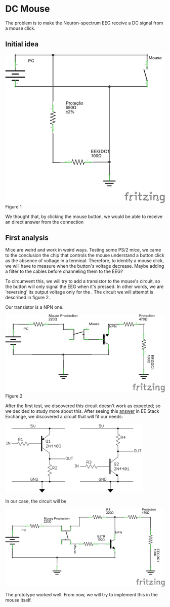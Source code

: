 # DC Mouse

The problem is to make the Neuron-spectrum EEG receive a DC signal from a mouse click.

Initial idea
------------

![circuit](./dc-mouse/dc-mouse.1.png)
Figure 1

We thought that, by clicking the mouse button, we would be able to receive an direct answer from the connection

First analysis
--------------

Mice are weird and work in weird ways. Testing some PS/2 mice, we came to the conclusion the chip that controls the mouse understand a button click as the absence of voltage in a terminal. Therefore, to identify a mouse click, we will have to measure when the button's voltage decrease. Maybe adding a filter to the cables before channeling them to the EEG?

To circumvent this, we will try to add a transistor to the mouse's circuit, so the button will only signal the EEG when it's pressed. In other words, we are 'reversing' its output voltage only for the . The circuit we will attempt is described in figure 2.

Our transistor is a NPN one.

![circuit](./dc-mouse/dc-mouse.2.png)
Figure 2

After the first test, we discovered this circuit doesn't work as expected; so we decided to study more about this. After seeing this [answer](http://electronics.stackexchange.com/questions/30238/how-to-invert-a-digital-signal) in EE Stack Exchange, we discovered a circuit that will fit our needs:

![EE circuit](./dc-mouse/dc-mouse.so.gif)

In our case, the circuit will be

![DC mouse circuit](./dc-mouse/dc-mouse.3.png)

The prototype worked well. From now, we will try to implement this in the mouse itself.
